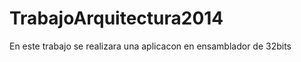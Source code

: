 TrabajoArquitectura2014
=======================

En este trabajo se realizara una aplicacon en ensamblador de 32bits
